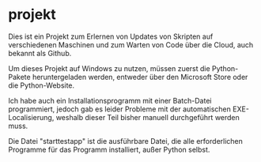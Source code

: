 # projekt
Dies ist ein Projekt zum Erlernen von Updates von Skripten auf verschiedenen Maschinen und zum Warten von Code über die Cloud, auch bekannt als Github.

Um dieses Projekt auf Windows zu nutzen, müssen zuerst die Python-Pakete heruntergeladen werden, entweder über den Microsoft Store oder die Python-Website.

Ich habe auch ein Installationsprogramm mit einer Batch-Datei programmiert, jedoch gab es leider Probleme mit der automatischen EXE-Localisierung, weshalb dieser Teil bisher manuell durchgeführt werden muss.

Die Datei "starttestapp" ist die ausführbare Datei, die alle erforderlichen Programme für das Programm installiert, außer Python selbst.